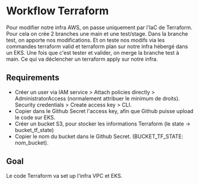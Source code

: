 # Workflow Terraform


Pour modifier notre infra AWS, on passe uniquement par l'IaC de Terraform.
Pour cela on crée 2 branches une main et une test/stage.
Dans la branche test, on apporte nos modifications. Et on teste nos modifs via les commandes terraform valid et terraform plan sur notre infra hébergé dans un EKS.
Une fois que c'est tester et valider, on merge la branche test à main. Ce qui va déclencher un terraform apply sur notre infra.


## Requirements

- Créer un user via IAM service > Attach policies directly > AdministratorAccess (normalement attribuer le minimum de droits). Security credentials > Create access key > CLI.
- Copier dans le Github Secret l'access key, afin que Github puisse upload le code sur EKS.
- Créer un bucket S3, pour stocker les informations Terraform (le state -> bucket_tf_state)
- Copier le nom du bucket dans le Github Secret. (BUCKET_TF_STATE: nom_bucket).

## Goal

Le code Terraform va set up l'infra VPC et EKS.
